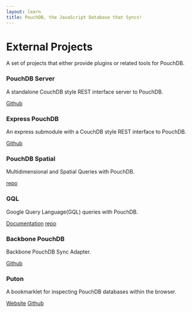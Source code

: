 ```yaml
---
layout: learn
title: PouchDB, the JavaScript Database that Syncs!
---
```


# External Projects

A set of projects that either provide plugins or related tools for PouchDB.

### PouchDB Server

A standalone CouchDB style REST interface server to PouchDB.

[Github](https://github.com/nick-thompson/pouchdb-server)

### Express PouchDB

An express submodule with a CouchDB style REST interface to PouchDB.

[Github](https://github.com/nick-thompson/express-pouchdb)

### PouchDB Spatial

Multidimensional and Spatial Queries with PouchDB.

[repo](https://github.com/pouchdb/geopouch)

### GQL

Google Query Language(GQL) queries with PouchDB.

[Documentation](http://pouchdb.com/gql.html)
[repo](https://github.com/pouchdb/GQL)

### Backbone PouchDB

Backbone PouchDB Sync Adapter.

[Github](https://github.com/jo/backbone-pouch)

### Puton

A bookmarklet for inspecting PouchDB databases within the browser.

[Website](http://puton.jit.su/)
[Github](http://github.com/ymichael/puton)
